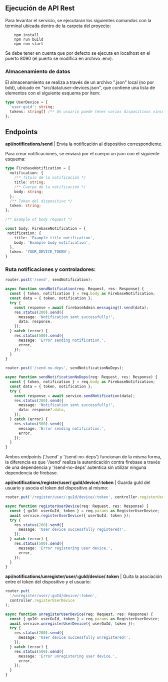 <h2>Ejecución de API Rest</h2>

<p>Para levantar el servicio, se ejecutaran los siguientes comandos con la terminal ubicada dentro de la carpeta del proyecto:</p>

```npm
    npm install
    npm run build
    npm run start
```

<p>Se debe tener en cuenta que por defecto se ejecuta en localhost en el puerto 8090 (el puerto se modifica en archivo .env).</p>

<h3>Almacenamiento de datos</h3>

<p>El almacenamiento se realiza a través de un archivo ".json" local (no por bdd), ubicado en "src/data/user-devices.json", que contiene una lista de elementos con el siguiente esquema por item:</p>

```typescript
type UserDevice = {
  'user-guid': string;
  tokens: string[] /** Un usuario puede tener varios dispositivos vinculados */;
};
```

<h2>Endpoints</h2>

<p><b>api/notifications/send</b> | Envia la notificación al dispositivo correspondiente.</p>

<p>Para crear notificaciones, se enviará por el cuerpo un json con el siguiente esquema:</p>

```typescript
type FirebaseNotification = {
  notification: {
    /** Titulo de la notificación */
    title: string;
    /** Cuerpo de la notificación */
    body: string;
  };
  /** Token del dispositivo */
  token: string;
};

/** Example of body request */

const body: FirebaseNotification = {
 notification: {
    title: 'Example title notification',
    body: 'Example body notification',
  },
  token: 'YOUR_DEVICE_TOKEN';
}
```

<h3>Ruta notificaciones y controladores:</h3>

```typescript
router.post('/send', sendNotification);

async function sendNotification(req: Request, res: Response) {
  const { token, notification } = req.body as FirebaseNotification;
  const data = { token, notification };
  try {
    const response = await firebaseAdmin.messaging().send(data);
    res.status(200).send({
      message: 'Notification sent successfully!',
      data: response,
    });
  } catch (error) {
    res.status(500).send({
      message: 'Error sending notification.',
      error,
    });
  }
}

router.post('/send-no-deps', sendNotificationNoDeps);

async function sendNotificationNoDeps(req: Request, res: Response) {
  const { token, notification } = req.body as FirebaseNotification;
  const data = { token, notification };
  try {
    const response = await service.sendNotification(data);
    res.status(200).send({
      message: 'Notification sent successfully!',
      data: response?.data,
    });
  } catch (error) {
    res.status(500).send({
      message: 'Error sending notification.',
      error,
    });
  }
}
```

<p>Ambos endpoints ('/send' y '/send-no-deps') funcionan de la misma forma, la diferencia es que '/send' realiza la autenticación contra firebase a través de una dependencia y '/send-no-deps' autentica sin utilizar ninguna dependencia de firebase.</p>

<p><b>api/notifications/register/user/:guId/device/:token</b> | Guarda guId del usuario y asocia el token del dispositivo al mismo:</p>

```typescript
router.put('/register/user/:guId/device/:token', controller.registerUserDevice);

async function registerUserDevice(req: Request, res: Response) {
  const { guId: userGuId, token } = req.params as RegisterUserDevice;
  await service.registerUserDevice({ userGuId, token });
  try {
    res.status(200).send({
      message: 'User device successfully registered!',
    });
  } catch (error) {
    res.status(500).send({
      message: 'Error registering user device.',
      error,
    });
  }
}
```

<p><b>api/notifications/unregister/user/:guId/device/:token</b> | Quita la asociación entre el token del dispositivo y el usuario:</p>

```typescript
router.put(
  '/unregister/user/:guId/device/:token',
  controller.registerUserDevice
);

async function unregisterUserDevice(req: Request, res: Response) {
  const { guId: userGuId, token } = req.params as RegisterUserDevice;
  await service.unregisterUserDevice({ userGuId, token });
  try {
    res.status(200).send({
      message: 'User device successfully unregistered!',
    });
  } catch (error) {
    res.status(500).send({
      message: 'Error unregistering user device.',
      error,
    });
  }
}
```
